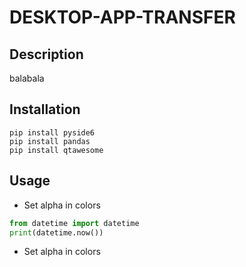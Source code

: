 # DESKTOP-APP-TRANSFER

## Description

balabala

## Installation

```shell
pip install pyside6
pip install pandas
pip install qtawesome
```

## Usage

- Set alpha in colors

```python
from datetime import datetime
print(datetime.now())
```

- Set alpha in colors
